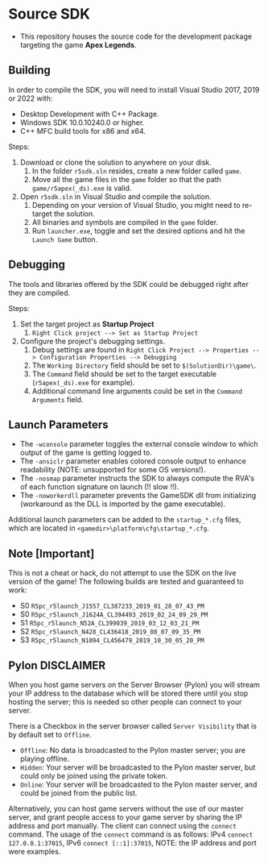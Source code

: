 # Source SDK
* This repository houses the source code for the development package targeting the game **Apex Legends**.

## Building
In order to compile the SDK, you will need to install Visual Studio 2017, 2019 or 2022 with:
* Desktop Development with C++ Package.
* Windows SDK 10.0.10240.0 or higher.
* C++ MFC build tools for x86 and x64.

Steps:
1. Download or clone the solution to anywhere on your disk.
    1. In the folder `r5sdk.sln` resides, create a new folder called `game`.
    2. Move all the game files in the `game` folder so that the path `game/r5apex(_ds).exe` is valid.
2. Open `r5sdk.sln` in Visual Studio and compile the solution.
    1. Depending on your version of Visual Studio, you might need to re-target the solution.
    2. All binaries and symbols are compiled in the `game` folder.
    3. Run `launcher.exe`, toggle and set the desired options and hit the `Launch Game` button.

## Debugging
The tools and libraries offered by the SDK could be debugged right after they are compiled.

Steps:
1. Set the target project as **Startup Project**
    1. `Right Click project --> Set as Startup Project`
2. Configure the project's debugging settings.
    1. Debug settings are found in `Right Click Project --> Properties --> Configuration Properties --> Debugging`
    2. The `Working Directory` field should be set to `$(SolutionDir)\game\`.
    3. The `Command` field should be set to the target executable (`r5apex(_ds).exe` for example).
    4. Additional command line arguments could be set in the `Command Arguments` field.

## Launch Parameters
- The `-wconsole` parameter toggles the external console window to which output of the game is getting logged to.
- The `-ansiclr` parameter enables colored console output to enhance readability (NOTE: unsupported for some OS versions!).
- The `-nosmap` parameter instructs the SDK to always compute the RVA's of each function signature on launch (!! slow !!).
- The `-noworkerdll` parameter prevents the GameSDK dll from initializing (workaround as the DLL is imported by the game executable).

Additional launch parameters can be added to the `startup_*.cfg` files,
which are located in `<gamedir>\platform\cfg\startup_*.cfg`.

## Note [Important]
This is not a cheat or hack, do not attempt to use the SDK on the live version of the game!
The following builds are tested and guaranteed to work:

 * S0 `R5pc_r5launch_J1557_CL387233_2019_01_28_07_43_PM`
 * S0 `R5pc_r5launch_J1624A_CL394493_2019_02_24_09_29_PM`
 * S1 `R5pc_r5launch_N52A_CL399039_2019_03_12_03_21_PM`
 * S2 `R5pc_r5launch_N428_CL436418_2019_08_07_09_35_PM`
 * S3 `R5pc_r5launch_N1094_CL456479_2019_10_30_05_20_PM`

## Pylon DISCLAIMER

When you host game servers on the Server Browser (Pylon) you will stream your IP address to the database
which will be stored there until you stop hosting the server; this is needed so other people can connect to your server.

There is a Checkbox in the server browser called `Server Visibility` that is by default set to `Offline`.
- `Offline`: No data is broadcasted to the Pylon master server; you are playing offline.
- `Hidden`: Your server will be broadcasted to the Pylon master server, but could only be joined using the private token.
- `Online`: Your server will be broadcasted to the Pylon master server, and could be joined from the public list.

Alternatively, you can host game servers without the use of our master server, and grant people access to your game server
by sharing the IP address and port manually. The client can connect using the `connect` command. The usage of the `connect`
command is as follows: IPv4 `connect 127.0.0.1:37015`, IPv6 `connect [::1]:37015`, NOTE: the IP address and port were examples.
